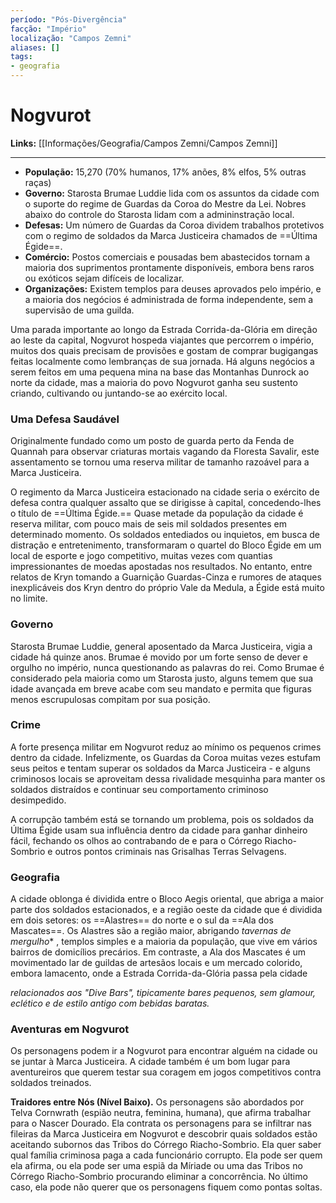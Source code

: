 ```yaml
---
período: "Pós-Divergência"
facção: "Império"
localização: "Campos Zemni"
aliases: []
tags:
- geografia
---
```


# **Nogvurot**

**Links:** [[Informações/Geografia/Campos Zemni/Campos Zemni]]

---
- **População:** 15,270 (70% humanos, 17% anões, 8% elfos, 5% outras raças)
- **Governo:** Starosta Brumae Luddie lida com os assuntos da cidade com o suporte do regime de Guardas da Coroa do Mestre da Lei. Nobres abaixo do controle do Starosta lidam com a admininstração local.
- **Defesas:** Um número de Guardas da Coroa dividem trabalhos protetivos com o regimo de soldados da Marca Justiceira chamados de ==Última Égide==.
- **Comércio:** Postos comerciais e pousadas bem abastecidos tornam a maioria dos suprimentos prontamente disponíveis, embora bens raros ou exóticos sejam difíceis de localizar.
- **Organizações:** Existem templos para deuses aprovados pelo império, e a maioria dos negócios é administrada de forma independente, sem a supervisão de uma guilda.

Uma parada importante ao longo da Estrada Corrida-da-Glória em direção ao leste da capital, Nogvurot hospeda viajantes que percorrem o império, muitos dos quais precisam de provisões e gostam de comprar bugigangas feitas localmente como lembranças de sua jornada. Há alguns negócios a serem feitos em uma pequena mina na base das Montanhas Dunrock ao norte da cidade, mas a maioria do povo Nogvurot ganha seu sustento criando, cultivando ou juntando-se ao exército local.

### **Uma Defesa Saudável**
Originalmente fundado como um posto de guarda perto da Fenda de Quannah para observar criaturas mortais vagando da Floresta Savalir, este assentamento se tornou uma reserva militar de tamanho razoável para a Marca Justiceira.

O regimento da Marca Justiceira estacionado na cidade seria o exército de defesa contra qualquer assalto que se dirigisse à capital, concedendo-lhes o título de ==Última Égide.== Quase metade da população da cidade é reserva militar, com pouco mais de seis mil soldados presentes em determinado momento. Os soldados entediados ou inquietos, em busca de distração e entretenimento, transformaram o quartel do Bloco Égide em um local de esporte e jogo competitivo, muitas vezes com quantias impressionantes de moedas apostadas nos resultados. No entanto, entre relatos de Kryn tomando a Guarnição Guardas-Cinza e rumores de ataques inexplicáveis dos Kryn dentro do próprio Vale da Medula, a Égide está muito no limite.

### **Governo**
Starosta Brumae Luddie, general aposentado da Marca Justiceira, vigia a cidade há quinze anos. Brumae é movido por um forte senso de dever e orgulho no império, nunca questionando as palavras do rei. Como Brumae é considerado pela maioria como um Starosta justo, alguns temem que sua idade avançada em breve acabe com seu mandato e permita que figuras menos escrupulosas compitam por sua posição.

### **Crime**
A forte presença militar em Nogvurot reduz ao mínimo os pequenos crimes dentro da cidade. Infelizmente, os Guardas da Coroa muitas vezes estufam seus peitos e tentam superar os soldados da Marca Justiceira - e alguns criminosos locais se aproveitam dessa rivalidade mesquinha para manter os soldados distraídos e continuar seu comportamento criminoso desimpedido.

A corrupção também está se tornando um problema, pois os soldados da Última Égide usam sua influência dentro da cidade para ganhar dinheiro fácil, fechando os olhos ao contrabando de e para o Córrego Riacho-Sombrio e outros pontos criminais nas Grisalhas Terras Selvagens.

### **Geografia**
A cidade oblonga é dividida entre o Bloco Aegis oriental, que abriga a maior parte dos soldados estacionados, e a região oeste da cidade que é dividida em dois setores: os ==Alastres== do norte e o sul da ==Ala dos Mascates==. Os Alastres são a região maior, abrigando _tavernas de mergulho_* , templos simples e a maioria da população, que vive em vários bairros de domicílios precários. Em contraste, a Ala dos Mascates é um movimentado lar de guildas de artesãos locais e um mercado colorido, embora lamacento, onde a Estrada Corrida-da-Glória passa pela cidade

 *relacionados aos "Dive Bars", tipicamente  bares pequenos, sem glamour, eclético e de estilo antigo com bebidas baratas.*
### **Aventuras em Nogvurot**
Os personagens podem ir a Nogvurot para encontrar alguém na cidade ou se juntar à Marca Justiceira. A cidade também é um bom lugar para aventureiros que querem testar sua coragem em jogos competitivos contra soldados treinados.

**Traidores entre Nós (Nível Baixo).** Os personagens são abordados por Telva Cornwrath (espião neutra, feminina, humana), que afirma trabalhar para o Nascer Dourado. Ela contrata os personagens para se infiltrar nas fileiras da Marca Justiceira em Nogvurot e descobrir quais soldados estão aceitando subornos das Tribos do Córrego Riacho-Sombrio. Ela quer saber qual família criminosa paga a cada funcionário corrupto. Ela pode ser quem ela afirma, ou ela pode ser uma espiã da Míriade ou uma das Tribos no Córrego Riacho-Sombrio procurando eliminar a concorrência. No último caso, ela pode não querer que os personagens fiquem como pontas soltas.